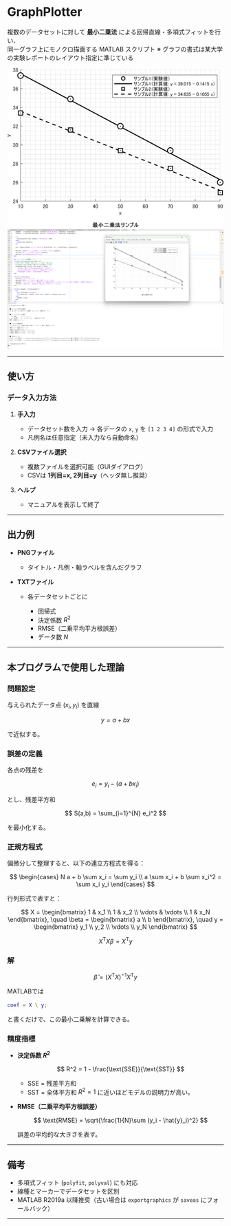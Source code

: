 # GraphPlotter

複数のデータセットに対して **最小二乗法** による回帰直線・多項式フィットを行い、  
同一グラフ上にモノクロ描画する MATLAB スクリプト 
※ グラフの書式は某大学の実験レポートのレイアウト指定に準じている

![出力されるグラフ](results/fit_最小二乗法サンプル_20250822_094507.png)
![実行後画面](results/実行後画面(サンプル).png)

---

## 使い方

### データ入力方法

1. **手入力**

   * データセット数を入力 → 各データの `x`, `y` を `[1 2 3 4]` の形式で入力
   * 凡例名は任意指定（未入力なら自動命名）
2. **CSVファイル選択**

   * 複数ファイルを選択可能（GUIダイアログ）
   * CSVは **1列目=x, 2列目=y**（ヘッダ無し推奨）
3. **ヘルプ**

   * マニュアルを表示して終了

---

## 出力例

* **PNGファイル**

  * タイトル・凡例・軸ラベルを含んだグラフ
* **TXTファイル**

  * 各データセットごとに

    * 回帰式
    * 決定係数 $R^2$
    * RMSE（二乗平均平方根誤差）
    * データ数 $N$

---

## 本プログラムで使用した理論

### 問題設定

与えられたデータ点 $(x_i, y_i)$ を直線

$$
y = a + b x
$$

で近似する。

### 誤差の定義

各点の残差を

$$
e_i = y_i - (a + b x_i)
$$

とし、残差平方和

$$
S(a,b) = \sum_{i=1}^{N} e_i^2
$$

を最小化する。

### 正規方程式

偏微分して整理すると、以下の連立方程式を得る：

$$
\begin{cases}
N a + b \sum x_i = \sum y_i \\
a \sum x_i + b \sum x_i^2 = \sum x_i y_i
\end{cases}
$$

行列形式で表すと：

$$
X = \begin{bmatrix}
1 & x_1 \\
1 & x_2 \\
\vdots & \vdots \\
1 & x_N
\end{bmatrix},
\quad
\beta = \begin{bmatrix} a \\ b \end{bmatrix},
\quad
y = \begin{bmatrix} y_1 \\ y_2 \\ \vdots \\ y_N \end{bmatrix}
$$

$$
X^\mathsf{T} X \beta = X^\mathsf{T} y
$$

### 解

$$
\hat{\beta} = (X^\mathsf{T} X)^{-1} X^\mathsf{T} y
$$

MATLABでは

```matlab
coef = X \ y;
```

と書くだけで、この最小二乗解を計算できる。

### 精度指標

* **決定係数 $R^2$**

  $$
  R^2 = 1 - \frac{\text{SSE}}{\text{SST}}
  $$

  * SSE = 残差平方和
  * SST = 全体平方和
    $R^2=1$ に近いほどモデルの説明力が高い。

* **RMSE（二乗平均平方根誤差）**

  $$
  \text{RMSE} = \sqrt{\frac{1}{N}\sum (y_i - \hat{y}_i)^2}
  $$

  誤差の平均的な大きさを表す。

---

## 備考

* 多項式フィット (`polyfit`, `polyval`) にも対応
* 線種とマーカーでデータセットを区別
* MATLAB R2019a 以降推奨（古い場合は `exportgraphics` が `saveas` にフォールバック）

---
